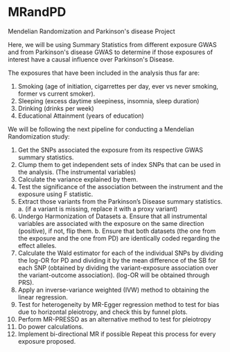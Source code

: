 # MRandPD
Mendelian Randomization and Parkinson's disease Project

Here, we will be using Summary Statistics from different exposure GWAS and from Parkinson's disease GWAS to determine if those exposures of interest have a causal influence over Parkinson's Disease.

The exposures that have been included in the analysis thus far are:
1. Smoking (age of initiation, cigarrettes per day, ever vs never smoking, former vs current smoker).
2. Sleeping (excess daytime sleepiness, insomnia, sleep duration)
3. Drinking (drinks per week)
4. Educational Attainment (years of education)

We will be following the next pipeline for conducting a Mendelian Randomization study:
1.	Get the SNPs associated the exposure from its respective GWAS summary statistics.
2.	Clump them to get independent sets of index SNPs that can be used in the analysis.  (The instrumental variables)
3.	Calculate the variance explained by them. 
4.	Test the significance of the association between the instrument and the exposure using F statistic.
5.	Extract those variants from the Parkinson’s Disease summary statistics.
a.	(if a variant is missing, replace it with a proxy variant)
6.	Undergo Harmonization of Datasets
a.	Ensure that all instrumental variables are associated with the exposure on the same direction (positive), if not, flip them.
b.	Ensure that both datasets (the one from the exposure and the one from PD) are identically coded regarding the effect alleles. 
7.	Calculate the Wald estimator for each of the individual SNPs by dividing the log-OR for PD and dividing it by the mean difference of the SB for each SNP (obtained by dividing the variant-exposure association over the variant-outcome association). (log-OR will be obtained through PRS). 
8.	Apply an inverse-variance weighted (IVW) method to obtaining the linear regression. 
9.	Test for heterogeneity by MR-Egger regression method to test for bias due to horizontal pleiotropy, and check this by funnel plots. 
10.	Perform MR-PRESSO as an alternative method to test for pleiotropy
11.	Do power calculations.
12.	Implement bi-directional MR if possible
Repeat this process for every exposure proposed.


